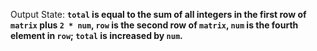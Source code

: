Output State: **`total` is equal to the sum of all integers in the first row of `matrix` plus `2 * num`, `row` is the second row of `matrix`, `num` is the fourth element in `row`; `total` is increased by `num`.**